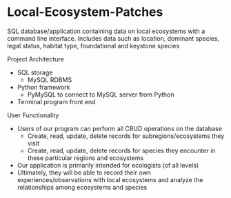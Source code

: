 # Local-Ecosystem-Patches
SQL database/application containing data on local ecosystems with a command line interface. Includes data such as location, dominant species, legal status, habitat type, foundational and keystone species

Project Architecture
* SQL storage
  * MySQL RDBMS
* Python framework 
  * PyMySQL to connect to MySQL server from Python
* Terminal program front end



User Functionality
* Users of our program can perform all CRUD operations on the database
  * Create, read, update, delete records for subregions/ecosystems they visit
  * Create, read, update, delete records for species they encounter in these particular regions and ecosystems
* Our application is primarily intended for ecologists (of all levels)
* Ultimately, they will be able to record their own experiences/observations with local ecosystems and analyze the relationships among ecosystems and species 
